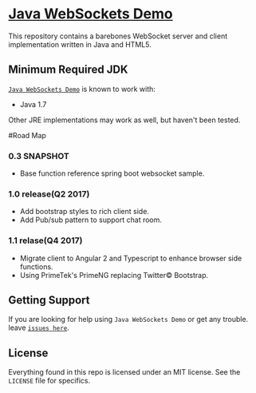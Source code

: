 [Java WebSockets Demo](https://yingdu.github.io/JavaWebSocketDemo/)
===============

This repository contains a barebones WebSocket server and client implementation
written in Java and HTML5.

Minimum Required JDK
--------------------

[`Java WebSockets Demo`](https://github.com/YingDu/JavaWebSocketDemo) is known to work with:

 * Java 1.7

Other JRE implementations may work as well, but haven't been tested.

#Road Map

### 0.3 SNAPSHOT
* Base function reference spring boot websocket sample. 

### 1.0 release(Q2 2017)
* Add bootstrap styles to rich client side.
* Add Pub/sub pattern to support chat room.

### 1.1 relase(Q4 2017)
* Migrate client to Angular 2 and Typescript to enhance browser side functions.
* Using PrimeTek's PrimeNG replacing Twitter&copy; Bootstrap.

Getting Support
---------------

If you are looking for help using `Java WebSockets Demo` or get any trouble.
leave [`issues here`](https://github.com/YingDu/JavaWebSocketDemo/issues).

License
-------

Everything found in this repo is licensed under an MIT license. See
the `LICENSE` file for specifics.
